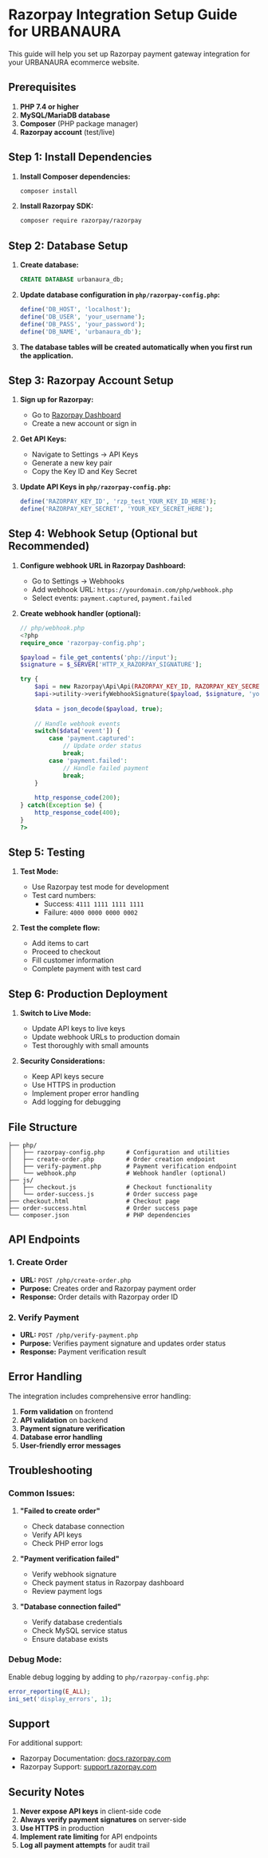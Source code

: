 # Razorpay Integration Setup Guide for URBANAURA

This guide will help you set up Razorpay payment gateway integration for your URBANAURA ecommerce website.

## Prerequisites

1. **PHP 7.4 or higher**
2. **MySQL/MariaDB database**
3. **Composer** (PHP package manager)
4. **Razorpay account** (test/live)

## Step 1: Install Dependencies

1. **Install Composer dependencies:**
   ```bash
   composer install
   ```

2. **Install Razorpay SDK:**
   ```bash
   composer require razorpay/razorpay
   ```

## Step 2: Database Setup

1. **Create database:**
   ```sql
   CREATE DATABASE urbanaura_db;
   ```

2. **Update database configuration in `php/razorpay-config.php`:**
   ```php
   define('DB_HOST', 'localhost');
   define('DB_USER', 'your_username');
   define('DB_PASS', 'your_password');
   define('DB_NAME', 'urbanaura_db');
   ```

3. **The database tables will be created automatically when you first run the application.**

## Step 3: Razorpay Account Setup

1. **Sign up for Razorpay:**
   - Go to [Razorpay Dashboard](https://dashboard.razorpay.com/)
   - Create a new account or sign in

2. **Get API Keys:**
   - Navigate to Settings → API Keys
   - Generate a new key pair
   - Copy the Key ID and Key Secret

3. **Update API Keys in `php/razorpay-config.php`:**
   ```php
   define('RAZORPAY_KEY_ID', 'rzp_test_YOUR_KEY_ID_HERE');
   define('RAZORPAY_KEY_SECRET', 'YOUR_KEY_SECRET_HERE');
   ```

## Step 4: Webhook Setup (Optional but Recommended)

1. **Configure webhook URL in Razorpay Dashboard:**
   - Go to Settings → Webhooks
   - Add webhook URL: `https://yourdomain.com/php/webhook.php`
   - Select events: `payment.captured`, `payment.failed`

2. **Create webhook handler (optional):**
   ```php
   // php/webhook.php
   <?php
   require_once 'razorpay-config.php';
   
   $payload = file_get_contents('php://input');
   $signature = $_SERVER['HTTP_X_RAZORPAY_SIGNATURE'];
   
   try {
       $api = new Razorpay\Api\Api(RAZORPAY_KEY_ID, RAZORPAY_KEY_SECRET);
       $api->utility->verifyWebhookSignature($payload, $signature, 'your_webhook_secret');
       
       $data = json_decode($payload, true);
       
       // Handle webhook events
       switch($data['event']) {
           case 'payment.captured':
               // Update order status
               break;
           case 'payment.failed':
               // Handle failed payment
               break;
       }
       
       http_response_code(200);
   } catch(Exception $e) {
       http_response_code(400);
   }
   ?>
   ```

## Step 5: Testing

1. **Test Mode:**
   - Use Razorpay test mode for development
   - Test card numbers:
     - Success: `4111 1111 1111 1111`
     - Failure: `4000 0000 0000 0002`

2. **Test the complete flow:**
   - Add items to cart
   - Proceed to checkout
   - Fill customer information
   - Complete payment with test card

## Step 6: Production Deployment

1. **Switch to Live Mode:**
   - Update API keys to live keys
   - Update webhook URLs to production domain
   - Test thoroughly with small amounts

2. **Security Considerations:**
   - Keep API keys secure
   - Use HTTPS in production
   - Implement proper error handling
   - Add logging for debugging

## File Structure

```
├── php/
│   ├── razorpay-config.php      # Configuration and utilities
│   ├── create-order.php         # Order creation endpoint
│   ├── verify-payment.php       # Payment verification endpoint
│   └── webhook.php              # Webhook handler (optional)
├── js/
│   ├── checkout.js              # Checkout functionality
│   └── order-success.js         # Order success page
├── checkout.html                # Checkout page
├── order-success.html           # Order success page
└── composer.json                # PHP dependencies
```

## API Endpoints

### 1. Create Order
- **URL:** `POST /php/create-order.php`
- **Purpose:** Creates order and Razorpay payment order
- **Response:** Order details with Razorpay order ID

### 2. Verify Payment
- **URL:** `POST /php/verify-payment.php`
- **Purpose:** Verifies payment signature and updates order status
- **Response:** Payment verification result

## Error Handling

The integration includes comprehensive error handling:

1. **Form validation** on frontend
2. **API validation** on backend
3. **Payment signature verification**
4. **Database error handling**
5. **User-friendly error messages**

## Troubleshooting

### Common Issues:

1. **"Failed to create order"**
   - Check database connection
   - Verify API keys
   - Check PHP error logs

2. **"Payment verification failed"**
   - Verify webhook signature
   - Check payment status in Razorpay dashboard
   - Review payment logs

3. **"Database connection failed"**
   - Verify database credentials
   - Check MySQL service status
   - Ensure database exists

### Debug Mode:

Enable debug logging by adding to `php/razorpay-config.php`:
```php
error_reporting(E_ALL);
ini_set('display_errors', 1);
```

## Support

For additional support:
- Razorpay Documentation: [docs.razorpay.com](https://docs.razorpay.com/)
- Razorpay Support: [support.razorpay.com](https://support.razorpay.com/)

## Security Notes

1. **Never expose API keys** in client-side code
2. **Always verify payment signatures** on server-side
3. **Use HTTPS** in production
4. **Implement rate limiting** for API endpoints
5. **Log all payment attempts** for audit trail 